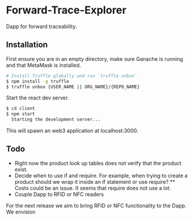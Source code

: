 # Forward-Trace-Explorer
Dapp for forward traceability.

## Installation

First ensure you are in an empty directory, make sure Ganache is running and that MetaMask is installed.

```sh
# Install Truffle globally and run `truffle unbox`
$ npm install -g truffle
$ truffle unbox {USER_NAME || ORG_NAME}/{REPO_NAME}
```

Start the react dev server.

```sh
$ cd client
$ npm start
  Starting the development server...
```

This will spawn an web3 application at localhost:3000.

## Todo
* Right now the product look up tables does not verify that the product exist.
* Decide when to use if and require. For example, when trying to create a product should we wrap it inside an if statement or use require?
** Costs could be an issue. It seems that require does not use a lot.
* Couple Dapp to RFID or NFC readers

For the next release we aim to bring RFID or NFC functionality to the Dapp. We envision 
